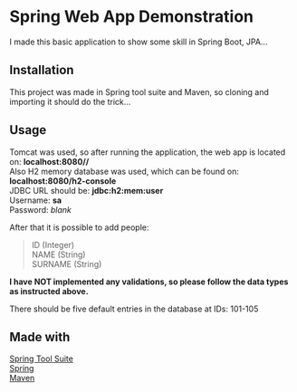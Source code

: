 # Spring Web App Demonstration

I made this basic application to show some skill in Spring Boot, JPA...

## Installation

This project was made in Spring tool suite and Maven, so cloning and importing it should do the trick...


## Usage

Tomcat was used, so after running the application, the web app is located on: **localhost:8080//**  
Also H2 memory database was used, which can be found on: **localhost:8080/h2-console**  
JDBC URL should be: **jdbc:h2:mem:user**  
Username: **sa**  
Password: *blank*

After that it is possible to add people:  
> ID (Integer)  
> NAME (String)  
> SURNAME (String)  
  
**I have NOT implemented any validations, so please follow the data types as instructed above.**  
  
There should be five default entries in the database at IDs: 101-105

## Made with
[Spring Tool Suite](https://spring.io/tools)  
[Spring](https://spring.io/)  
[Maven](https://maven.apache.org/)
